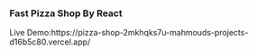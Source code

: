 <h3> Fast Pizza Shop By React</h3>
<p>Live Demo:https://pizza-shop-2mkhqks7u-mahmouds-projects-d16b5c80.vercel.app/</p>
